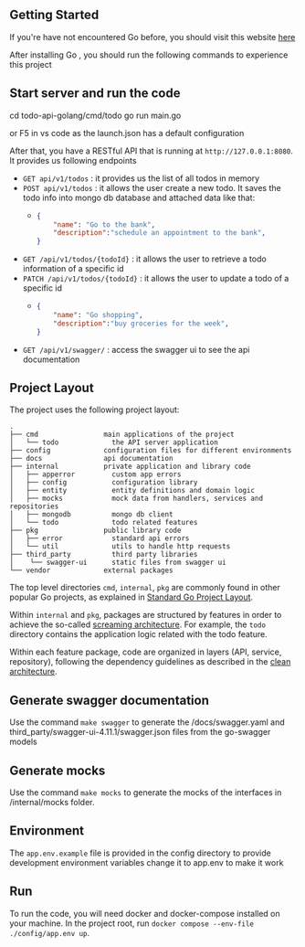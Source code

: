 ## Getting Started

If you're have not encountered Go before, you should visit this website <a target="_blank" href="https://golang.org/doc/install">here</a>

After installing Go , you should run the following commands to experience this project


## Start server and run the code
cd todo-api-golang/cmd/todo
go run main.go

or F5 in vs code as the launch.json has a default configuration

After that, you have a RESTful API that is running at `http://127.0.0.1:8080`. It provides us following endpoints
  - `GET api/v1/todos` : it provides us the list of all todos in memory
  - `POST api/v1/todos` : it allows the user create a new todo. It saves the todo info into mongo db  database and attached data like that:
    - ```JSON
      {
          "name": "Go to the bank",
          "description":"schedule an appointment to the bank",
      }
      ```
  - `GET /api/v1/todos/{todoId}` : it allows the user to retrieve a todo information of a specific id
  - `PATCH /api/v1/todos/{todoId}` : it allows the user to update a todo of a specific id
    - ```JSON
      {
          "name": "Go shopping",
          "description":"buy groceries for the week",
      }
  - `GET /api/v1/swagger/` : access the swagger ui to see the api documentation

## Project Layout

The project uses the following project layout:
 
```
.
├── cmd                main applications of the project
│   └── todo             the API server application
├── config             configuration files for different environments
├── docs               api documentation
├── internal           private application and library code
│   ├── apperror         custom app errors
│   ├── config           configuration library
│   ├── entity           entity definitions and domain logic
│   ├── mocks            mock data from handlers, services and repositories
│   ├── mongodb          mongo db client  
│   └── todo             todo related features
├── pkg                public library code
│   ├── error            standard api errors
│   └── util             utils to handle http requests
├── third_party          third party libraries
│    └── swagger-ui      static files from swagger ui
└── vendor             external packages
```
The top level directories `cmd`, `internal`, `pkg` are commonly found in other popular Go projects, as explained in
[Standard Go Project Layout](https://github.com/golang-standards/project-layout).

Within `internal` and `pkg`, packages are structured by features in order to achieve the so-called
[screaming architecture](https://blog.cleancoder.com/uncle-bob/2011/09/30/Screaming-Architecture.html). For example, 
the `todo` directory contains the application logic related with the todo feature. 

Within each feature package, code are organized in layers (API, service, repository), following the dependency guidelines
as described in the [clean architecture](https://blog.cleancoder.com/uncle-bob/2012/08/13/the-clean-architecture.html).

## Generate swagger documentation

Use the command `make swagger` to generate the /docs/swagger.yaml and third_party/swagger-ui-4.11.1/swagger.json files from the go-swagger models

## Generate mocks
Use the command `make mocks` to generate the mocks of the interfaces in /internal/mocks folder.


## Environment
The `app.env.example` file is provided in the config directory to provide development environment variables change it to app.env to make it work

## Run
To run the code, you will need docker and docker-compose installed on your machine. In the project root, run `docker compose --env-file ./config/app.env up`.
